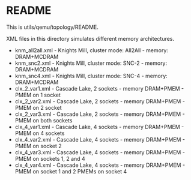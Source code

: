 # README

This is utils/qemu/topology/README.

XML files in this directory simulates different memory architectures.

- knm_all2all.xml - Knights Mill, cluster mode: All2All - memory: DRAM+MCDRAM
- knm_snc2.xml - Knights Mill, cluster mode: SNC-2 - memory: DRAM+MCDRAM
- knm_snc4.xml - Knights Mill, cluster mode: SNC-4 - memory: DRAM+MCDRAM
- clx_2_var1.xml - Cascade Lake, 2 sockets - memory DRAM+PMEM - PMEM on 1 socket
- clx_2_var2.xml - Cascade Lake, 2 sockets - memory DRAM+PMEM - PMEM on 2 socket
- clx_2_var3.xml - Cascade Lake, 2 sockets - memory DRAM+PMEM - PMEM on both sockets
- clx_4_var1.xml - Cascade Lake, 4 sockets - memory DRAM+PMEM - PMEM on 4 sockets
- clx_4_var2.xml - Cascade Lake, 4 sockets - memory DRAM+PMEM - PMEM on socket 2
- clx_4_var3.xml - Cascade Lake, 4 sockets - memory DRAM+PMEM - PMEM on sockets 1, 2 and 4
- clx_4_var4.xml - Cascade Lake, 4 sockets - memory DRAM+PMEM - PMEM on socket 1 and 2 PMEMs on socket 4
